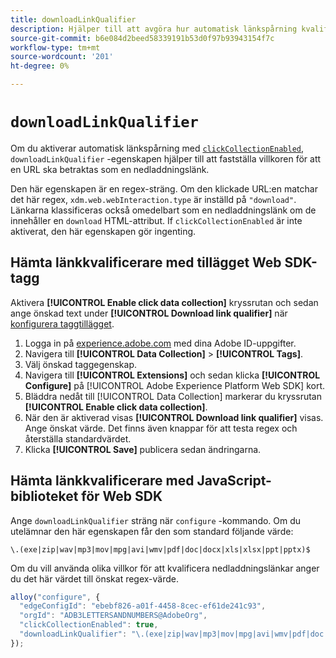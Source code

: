 ```yaml
---
title: downloadLinkQualifier
description: Hjälper till att avgöra hur automatisk länkspårning kvalificerar nedladdningslänkar.
source-git-commit: b6e084d2beed58339191b53d0f97b93943154f7c
workflow-type: tm+mt
source-wordcount: '201'
ht-degree: 0%

---
```


# `downloadLinkQualifier`

Om du aktiverar automatisk länkspårning med [`clickCollectionEnabled`](clickcollectionenabled.md), `downloadLinkQualifier` -egenskapen hjälper till att fastställa villkoren för att en URL ska betraktas som en nedladdningslänk.

Den här egenskapen är en regex-sträng. Om den klickade URL:en matchar det här regex, `xdm.web.webInteraction.type` är inställd på `"download"`. Länkarna klassificeras också omedelbart som en nedladdningslänk om de innehåller en `download` HTML-attribut. If `clickCollectionEnabled` är inte aktiverat, den här egenskapen gör ingenting.

## Hämta länkkvalificerare med tillägget Web SDK-tagg

Aktivera **[!UICONTROL Enable click data collection]** kryssrutan och sedan ange önskad text under **[!UICONTROL Download link qualifier]** när [konfigurera taggtillägget](/help/tags/extensions/client/web-sdk/web-sdk-extension-configuration.md).

1. Logga in på [experience.adobe.com](https://experience.adobe.com) med dina Adobe ID-uppgifter.
1. Navigera till **[!UICONTROL Data Collection]** > **[!UICONTROL Tags]**.
1. Välj önskad taggegenskap.
1. Navigera till **[!UICONTROL Extensions]** och sedan klicka **[!UICONTROL Configure]** på [!UICONTROL Adobe Experience Platform Web SDK] kort.
1. Bläddra nedåt till [!UICONTROL Data Collection] markerar du kryssrutan **[!UICONTROL Enable click data collection]**.
1. När den är aktiverad visas **[!UICONTROL Download link qualifier]** visas. Ange önskat värde. Det finns även knappar för att testa regex och återställa standardvärdet.
1. Klicka **[!UICONTROL Save]** publicera sedan ändringarna.

## Hämta länkkvalificerare med JavaScript-biblioteket för Web SDK

Ange `downloadLinkQualifier` sträng när `configure` -kommando. Om du utelämnar den här egenskapen får den som standard följande värde:

`\.(exe|zip|wav|mp3|mov|mpg|avi|wmv|pdf|doc|docx|xls|xlsx|ppt|pptx)$`

Om du vill använda olika villkor för att kvalificera nedladdningslänkar anger du det här värdet till önskat regex-värde.

```js
alloy("configure", {
  "edgeConfigId": "ebebf826-a01f-4458-8cec-ef61de241c93",
  "orgId": "ADB3LETTERSANDNUMBERS@AdobeOrg",
  "clickCollectionEnabled": true,
  "downloadLinkQualifier": "\.(exe|zip|wav|mp3|mov|mpg|avi|wmv|pdf|doc|docx|xls|xlsx|ppt|pptx)$"
});
```
